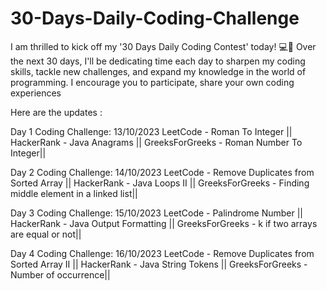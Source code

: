 # 30-Days-Daily-Coding-Challenge
I am thrilled to kick off my '30 Days Daily Coding Contest' today! 💻📅 Over the next 30 days, I'll be dedicating time each day to sharpen my coding skills, tackle new challenges, and expand my knowledge in the world of programming. I encourage you to participate, share your own coding experiences

Here are the updates :

Day 1 Coding Challenge: 13/10/2023 LeetCode - Roman To Integer || HackerRank - Java Anagrams || GreeksForGreeks - Roman Number To Integer||

Day 2 Coding Challenge: 14/10/2023 LeetCode - Remove Duplicates from Sorted Array || HackerRank - Java Loops II || GreeksForGreeks - Finding middle element in a linked list||

Day 3 Coding Challenge: 15/10/2023 LeetCode - Palindrome Number || HackerRank - Java Output Formatting || GreeksForGreeks - k if two arrays are equal or not||

Day 4 Coding Challenge: 16/10/2023 LeetCode - Remove Duplicates from Sorted Array II || HackerRank - Java String Tokens || GreeksForGreeks - Number of occurrence||
